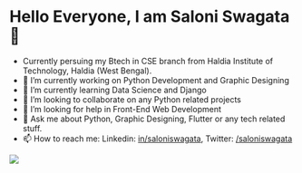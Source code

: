 # Hello Everyone, I am Saloni Swagata 👋

- Currently persuing my Btech in CSE branch from Haldia Institute of Technology, Haldia (West Bengal).
- 🔭 I’m currently working on Python Development and Graphic Designing
- 🌱 I’m currently learning Data Science and Django
- 👯 I’m looking to collaborate on any Python related projects
- 🤔 I’m looking for help in Front-End Web Development
- 💬 Ask me about Python, Graphic Designing, Flutter or any tech related stuff. 
- 📫 How to reach me: Linkedin: [in/saloniswagata](https://www.linkedin.com/in/saloniswagata), Twitter: [/saloniswagata](https://twitter.com/saloniswagata)

<img src="https://github-readme-stats.vercel.app/api?username=SaloniSwagata&&show_icons=true&title_color=ffffff&icon_color=bb2acf&text_color=daf7dc&bg_color=151515">


